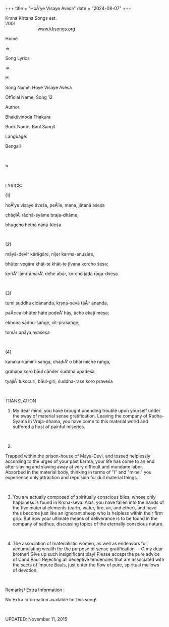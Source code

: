+++ 
title = "HoÂ’ye Visaye Avesa"
date = "2024-08-07"
+++

Krsna Kirtana Songs est.
2001                                                                                                                                    
            
www.kksongs.org








Home
 
⇒
 
Song
Lyrics


⇒
 
H


Song
Name: Hoye Visaye Avesa


Official
Name: Song 12


Author:

Bhaktivinoda Thakura


Book
Name: 
Baul
Sangit


Language:

Bengali


 








অ








 


LYRICS:


(1)


hoÂ’ye
viṣaye āveśa, peÂ’le, mana, jātanā aśeṣa


chāḍiÂ’
rādhā-śyāme braja-dhāme,


bhugcho
hethā nānā-kleśa


 


(2)


māyā-devīr
kārāgāre, nijer karma-anusāre,


bhūter
vegāra khāṭ-te khāṭ-te jīvana korcho
śeṣa;


koriÂ’
`āmi-āmārÂ’, dehe ābār, korcho jaḍa
rāga-dveṣa


 


(3)


tumi
śuddha cidānanda, kṛṣṇa-sevā tāÂ’r
ānanda,


paÃ±ca-bhūter
hāte poḍeÂ’ hāy, ācho ekaṭī meṣa;


ekhona
sādhu-sańge, cit-prasańge,


tomār
upāya avaśeṣa


 


(4)


kanaka-kāminī-sańga,
chāḍiÂ’ o bhāi miche rańga,


grahaṇa
koro bāul cāńder śuddha upadeśa


tyajiÂ’
lukocuri, bāul-giri, śuddha-rase koro praveśa


 


TRANSLATION


1) My
dear mind, you have brought unending trouble upon yourself under the sway of
material sense gratification. Leaving the company of Radha-Syama in
Vraja-dhama, you have come to this material world and suffered a host of
painful miseries. 


 


2)
Trapped within the prison-house of Maya-Devi, and tossed helplessly according
to the urges of your past karma, your life has come to an end after slaving and
slaving away at very difficult and mundane labor. Absorbed in the material
body, thinking in terms of "I" and "mine," you experience
only attraction and repulsion for dull material things. 


 


3) You
are actually composed of spiritually conscious bliss, whose only happiness is
found in Krsna-seva. Alas, you have fallen into the hands of the five material
elements (earth, water, fire, air, and ether), and have thus become just like
an ignorant sheep who is helpless within their firm grip. But now your ultimate
means of deliverance is to be found in the company of sadhus, discussing topics
of the eternally conscious nature. 


 


4) The
association of materialistic women, as well as endeavors for accumulating
wealth for the purpose of sense gratification -- O my dear brother! Give up
such insignificant play! Please accept the pure advice of Cand Baul: Rejecting
all deceptive tendencies that are associated with the sects of impure Bauls,
just enter the flow of pure, spiritual mellows of devotion.


 


Remarks/ Extra Information
: 


No
Extra Information available for this song!


 


UPDATED:
 November 11, 2015